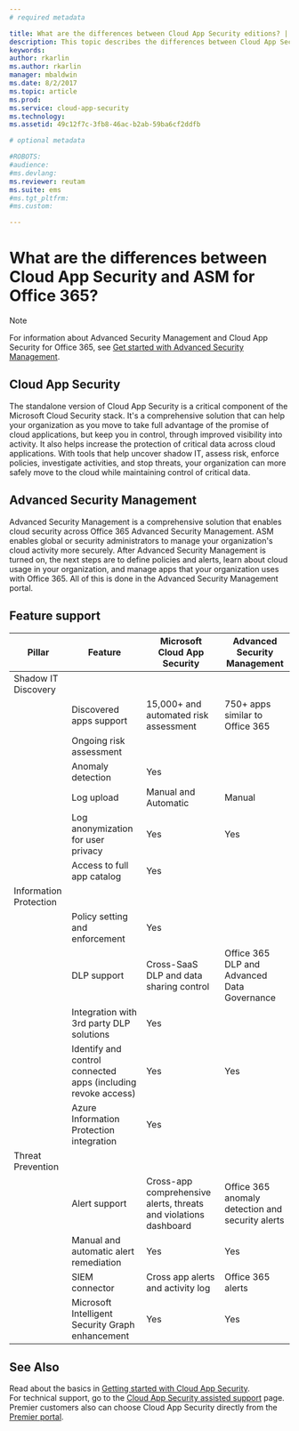 ```yaml
---
# required metadata

title: What are the differences between Cloud App Security editions? | Microsoft Docs
description: This topic describes the differences between Cloud App Security and ASM Advanced Security Management for Office 365.
keywords:
author: rkarlin
ms.author: rkarlin
manager: mbaldwin
ms.date: 8/2/2017
ms.topic: article
ms.prod:
ms.service: cloud-app-security
ms.technology:
ms.assetid: 49c12f7c-3fb8-46ac-b2ab-59ba6cf2ddfb

# optional metadata

#ROBOTS:
#audience:
#ms.devlang:
ms.reviewer: reutam
ms.suite: ems
#ms.tgt_pltfrm:
#ms.custom:

---
```

# What are the differences between Cloud App Security and ASM for Office 365?

> [!NOTE]
> For information about Advanced Security Management and Cloud App Security for Office 365, see [Get started with Advanced Security Management](https://support.office.com/article/Get-started-with-Advanced-Management-Security-d9ee4d67-f2b3-42b4-9c9e-c4529904990a).

## Cloud App Security 

The standalone version of Cloud App Security is a critical component of the Microsoft Cloud Security stack. It's a comprehensive solution that can help your organization as you move to take full advantage of the promise of cloud applications, but keep you in control, through improved visibility into activity. It also helps increase the protection of critical data across cloud applications. With tools that help uncover shadow IT, assess risk, enforce policies, investigate activities, and stop threats, your organization can more safely move to the cloud while maintaining control of critical data. 

## Advanced Security Management

Advanced Security Management is a comprehensive solution that enables cloud security across Office 365 Advanced Security Management. ASM enables global or security administrators to manage your organization's cloud activity more securely. After Advanced Security Management is turned on, the next steps are to define policies and alerts, learn about cloud usage in your organization, and manage apps that your organization uses with Office 365. All of this is done in the Advanced Security Management portal.

## Feature support

|Pillar|Feature|Microsoft Cloud App Security|Advanced Security Management|
|----|----|----|----|
|Shadow IT Discovery||||
||Discovered apps support|15,000+ and automated risk assessment|750+ apps similar to Office 365|
||Ongoing risk assessment||
||Anomaly detection|Yes||
||Log upload|Manual and Automatic|Manual|
||Log anonymization for user privacy|Yes|Yes|
||Access to full app catalog|Yes||
|Information Protection||||
||Policy setting and enforcement|Yes||
||DLP support|Cross-SaaS DLP and data sharing control|Office 365 DLP and Advanced Data Governance|
||Integration with 3rd party DLP solutions|Yes||
||Identify and control connected apps (including revoke access)|Yes|Yes|
||Azure Information Protection integration|Yes||
|Threat Prevention||||
||Alert support|Cross-app comprehensive alerts, threats and violations dashboard|Office 365 anomaly detection and security alerts|
||Manual and automatic alert remediation|Yes|Yes|
||SIEM connector|Cross app alerts and activity log|Office 365 alerts|
||Microsoft Intelligent Security Graph enhancement|Yes|Yes|


## See Also  

Read about the basics in [Getting started with Cloud App Security](getting-started-with-cloud-app-security.md).    
For technical support, go to the [Cloud App Security assisted support](http://support.microsoft.com/oas/default.aspx?prid=16031) page.   
Premier customers also can choose Cloud App Security directly from the [Premier portal](https://premier.microsoft.com/).   

